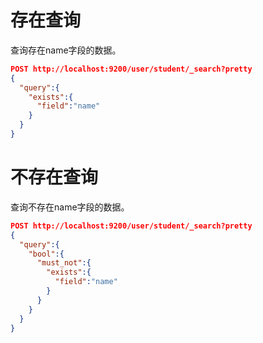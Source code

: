 # 存在查询

查询存在name字段的数据。

```json
POST http://localhost:9200/user/student/_search?pretty
{
  "query":{
    "exists":{
      "field":"name"
    }  
  }
}
```

# 不存在查询

查询不存在name字段的数据。

```json
POST http://localhost:9200/user/student/_search?pretty
{
  "query":{
    "bool":{
      "must_not":{
        "exists":{
          "field":"name"
        }
      }
    }  
  }
}
```
